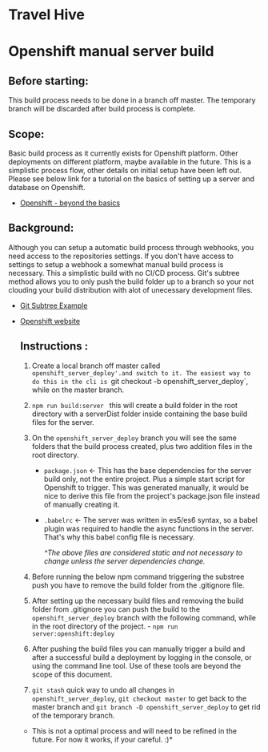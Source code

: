 # Travel Hive

# Openshift manual server build

## Before starting:
 This build process needs to be done in a branch off master. The temporary branch will be discarded after build process is complete.

## Scope:
 Basic build process as it currently exists for Openshift platform. Other deployments on different platform, maybe available in the future. This is a simplistic process flow, other details on initial setup have been left out. Please see below link for a tutorial on the basics of setting up a server and database on Openshift.
 - [Openshift - beyond the basics](https://docs.openshift.com/online/getting_started/beyond_the_basics.html)

## Background:
 Although you can setup a automatic build process through webhooks, you need access to the repositories settings. If you don't have access to settings to setup a webhook a somewhat manual build process is necessary. This a simplistic build with no CI/CD process. Git's subtree method allows you to only push the build folder up to a branch so your not clouding your build distribution with alot of unecessary development files.
- [Git Subtree Example](https://gist.github.com/cobyism/4730490)
- [Openshift website](https://www.openshift.com/)
  ## Instructions :
    1. Create a local branch off master called `openshift_server_deploy'.and switch to it. The easiest way to do this in the cli is `git checkout -b openshift_server_deploy`, while on the master branch.

    2. `npm run build:server `
    this will create a build folder in the root directory with a serverDist folder inside containing the base build files for the server.
    
    3. On the `openshift_server_deploy` branch you will see the same folders that the build process created, plus two addition files in the root directory. 
       - `package.json` <- This has the base dependencies for the server build only, not the entire project. Plus a simple start script for Openshift to trigger. This was generated manually, it would be nice to derive this file from the project's package.json file instead of manually creating it.
       
       - `.babelrc` <- The server was written in es5/es6 syntax, so a babel plugin was required to handle the async functions in the server. That's why this babel config file is necessary. 
       
            *^The above files are considered static and not necessary to change unless the server dependencies change.*

    4. Before running the below npm command triggering the substree push you have to remove the build folder from the .gitignore file.

    5. After setting up the necessary build files and removing the build folder from .gitignore you can push the build to the `openshift_server_deploy` branch with the following command, while in the root directory of the project.
      - `npm run server:openshift:deploy`
      
    6.   After pushing the build files you can manually trigger a build and after a successful build a deployment by logging in the console, or using the command line tool. Use of these tools are beyond the scope of this document.
    
    7. `git stash` quick way to undo all changes in `openshift_server_deploy`, `git checkout master` to get back to the master branch          and `git branch -D openshift_server_deploy` to get rid of the temporary branch.

    * This is not a optimal process and will need to be refined in the future. For now it works, if your careful. :)*